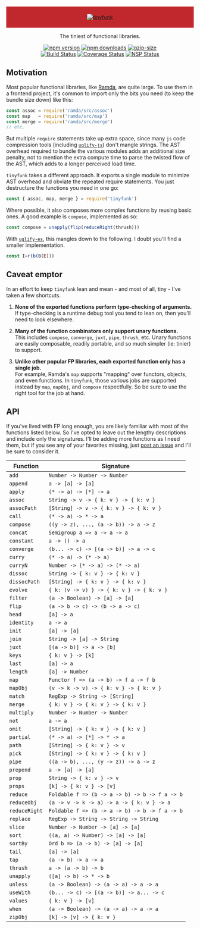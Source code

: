 <p align="center" style="background:#c1282d;padding:20px;">
  <a href="#">
    <img src="https://user-images.githubusercontent.com/888052/31304558-89193d0e-aaf1-11e7-8b46-3c2cd35347cf.png" alt="tinyfunk" style="max-width:100%;">
  </a>
</p>
<p align="center">
  The tiniest of functional libraries.
</p>
<p align="center">
  <a href="https://www.npmjs.com/package/tinyfunk"><img src="https://img.shields.io/npm/v/tinyfunk.svg" alt="npm version" style="max-width:100%;"></a>
  <a href="https://www.npmjs.com/package/tinyfunk"><img src="https://img.shields.io/npm/dm/tinyfunk.svg" alt="npm downloads" style="max-width:100%;"></a>
  <a href="#"><img src="https://img.shields.io/badge/size-1.10%20kB-blue.svg" alt="gzip-size" style="max-width:100%;"></a>
  <br />
  <a href="https://travis-ci.org/flintinatux/tinyfunk"><img src="https://travis-ci.org/flintinatux/tinyfunk.svg?branch=master" alt="Build Status" style="max-width:100%;"></a>
  <a href="https://coveralls.io/github/flintinatux/tinyfunk?branch=master"><img src="https://coveralls.io/repos/github/flintinatux/tinyfunk/badge.svg?branch=master" alt="Coverage Status" style="max-width:100%;"></a>
  <a href="https://nodesecurity.io/orgs/flintinatux/projects/d5f96f7c-898a-4244-a9d2-4f3c429d5f3d"><img src="https://nodesecurity.io/orgs/flintinatux/projects/d5f96f7c-898a-4244-a9d2-4f3c429d5f3d/badge" alt="NSP Status" style="max-width:100%;"></a>
</p>

## Motivation

Most popular functional libraries, like [Ramda](https://www.npmjs.com/package/ramda), are quite large.  To use them in a frontend project, it's common to import only the bits you need (to keep the bundle size down) like this:

```js
const assoc = require('ramda/src/assoc')
const map   = require('ramda/src/map')
const merge = require('ramda/src/merge')
// etc.
```

But multiple `require` statements take up extra space, since many `js` code compression tools (including [`uglify-js`](https://www.npmjs.com/package/uglify-js)) don't mangle strings.  The AST overhead required to bundle the various modules adds an additional size penalty, not to mention the extra compute time to parse the twisted flow of the AST, which adds to a longer perceived load time.

`tinyfunk` takes a different approach. It exports a single module to minimize AST overhead and obviate the repeated require statements.  You just destructure the functions you need in one go:

```js
const { assoc, map, merge } = require('tinyfunk')
```

Where possible, it also composes more complex functions by reusing basic ones.  A good example is `compose`, implemented as so:

```js
const compose = unapply(flip(reduceRight(thrush)))
```

With [`uglify-es`](https://www.npmjs.com/package/uglify-es), this mangles down to the following.  I doubt you'll find a smaller implementation.

```js
const I=r(b(B(E)))
```

## Caveat emptor

In an effort to keep `tinyfunk` lean and mean - and most of all, tiny - I've taken a few shortcuts.

1.  **None of the exported functions perform type-checking of arguments.**<br/>If type-checking is a runtime debug tool you tend to lean on, then you'll need to look elsewhere.

2.  **Many of the function combinators only support unary functions.**<br/>This includes `compose`, `converge`, `juxt`, `pipe`, `thrush`, etc.  Unary functions are easily composable, readily portable, and so much simpler (ie: tinier) to support.

3.  **Unlike other popular FP libraries, each exported function only has a single job.**<br/>For example, Ramda's `map` supports "mapping" over functors, objects, and even functions.  In `tinyfunk`, those various jobs are supported instead by `map`, `mapObj`, and `compose` respectfully.  So be sure to use the right tool for the job at hand.

## API

If you've lived with FP long enough, you are likely familiar with most of the functions listed below.  So I've opted to leave out the lengthy descriptions and include only the signatures.  I'll be adding more functions as I need them, but if you see any of your favorites missing, just [post an issue](https://github.com/flintinatux/tinyfunk/issues) and I'll be sure to consider it.

| Function | Signature |
| -------- | --------- |
| `add` | `Number -> Number -> Number` |
| `append` | `a -> [a] -> [a]` |
| `apply` | `(* -> a) -> [*] -> a` |
| `assoc` | `String -> v -> { k: v } -> { k: v }` |
| `assocPath` | `[String] -> v -> { k: v } -> { k: v }` |
| `call` | `(* -> a) -> * -> a` |
| `compose` | `((y -> z), ..., (a -> b)) -> a -> z` |
| `concat` | `Semigroup a => a -> a -> a` |
| `constant` | `a -> () -> a` |
| `converge` | `(b... -> c) -> [(a -> b)] -> a -> c` |
| `curry` | `(* -> a) -> (* -> a)` |
| `curryN` | `Number -> (* -> a) -> (* -> a)` |
| `dissoc` | `String -> { k: v } -> { k: v }` |
| `dissocPath` | `[String] -> { k: v } -> { k: v }` |
| `evolve` | `{ k: (v -> v) } -> { k: v } -> { k: v }` |
| `filter` | `(a -> Boolean) -> [a] -> [a]` |
| `flip` | `(a -> b -> c) -> (b -> a -> c)` |
| `head` | `[a] -> a` |
| `identity` | `a -> a` |
| `init` | `[a] -> [a]` |
| `join` | `String -> [a] -> String` |
| `juxt` | `[(a -> b)] -> a -> [b]` |
| `keys` | `{ k: v } -> [k]` |
| `last` | `[a] -> a` |
| `length` | `[a] -> Number` |
| `map` | `Functor f => (a -> b) -> f a -> f b` |
| `mapObj` | `(v -> k -> v) -> { k: v } -> { k: v }` |
| `match` | `RegExp -> String -> [String]` |
| `merge` | `{ k: v } -> { k: v } -> { k: v }` |
| `multiply` | `Number -> Number -> Number` |
| `not` | `a -> a` |
| `omit` | `[String] -> { k: v } -> { k: v }` |
| `partial` | `(* -> a) -> [*] -> * -> a` |
| `path` | `[String] -> { k: v } -> v` |
| `pick` | `[String] -> { k: v } -> { k: v }` |
| `pipe` | `((a -> b), ..., (y -> z)) -> a -> z` |
| `prepend` | `a -> [a] -> [a]` |
| `prop` | `String -> { k: v } -> v` |
| `props` | `[k] -> { k: v } -> [v]` |
| `reduce` | `Foldable f => (b -> a -> b) -> b -> f a -> b` |
| `reduceObj` | `(a -> v -> k -> a) -> a -> { k: v } -> a` |
| `reduceRight` | `Foldable f => (b -> a -> b) -> b -> f a -> b` |
| `replace` | `RegExp -> String -> String -> String` |
| `slice` | `Number -> Number -> [a] -> [a]` |
| `sort` | `((a, a) -> Number) -> [a] -> [a]` |
| `sortBy` | `Ord b => (a -> b) -> [a] -> [a]` |
| `tail` | `[a] -> [a]` |
| `tap` | `(a -> b) -> a -> a` |
| `thrush` | `a -> (a -> b) -> b` |
| `unapply` | `([a] -> b) -> * -> b` |
| `unless` | `(a -> Boolean) -> (a -> a) -> a -> a` |
| `useWith` | `(b... -> c) -> [(a -> b)] -> a... -> c` |
| `values` | `{ k: v } -> [v]` |
| `when` | `(a -> Boolean) -> (a -> a) -> a -> a` |
| `zipObj` | `[k] -> [v] -> { k: v }` |
